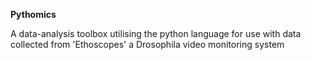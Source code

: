 **Pythomics**

A data-analysis toolbox utilising the python language for use with data collected from 'Ethoscopes' a Drosophila video monitoring system
